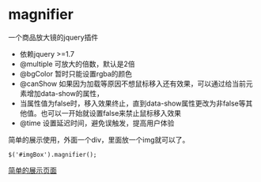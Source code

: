 # magnifier
一个商品放大镜的jquery插件
 * 依赖jquery >=1.7
 * @multiple 可放大的倍数，默认是2倍
 * @bgColor 暂时只能设置rgba的颜色
 * @canShow 如果因为加载等原因不想鼠标移入还有效果，可以通过给当前元素增加data-show的属性，
 * 当属性值为false时，移入效果终止，直到data-show属性更改为非false等其他值。也可以一开始就设置false来禁止鼠标移入效果
 * @time 设置延迟时间，避免误触发，提高用户体验
 
 简单的展示使用，外面一个div，里面放一个img就可以了。
 ```
 $('#imgBox').magnifier();
 ```
 [简单的展示页面](https://qiqihaobenben.github.io/dataexchange/index.html)
